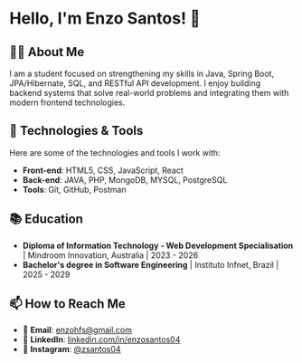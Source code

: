 # Hello, I'm Enzo Santos! 👋

## 👨‍💻 About Me
I am a student focused on strengthening my skills in Java, Spring Boot, JPA/Hibernate, SQL, and RESTful API development. I enjoy building backend systems that solve real-world problems and integrating them with modern frontend technologies. 

## 🚀 Technologies & Tools

Here are some of the technologies and tools I work with:

- **Front-end**: HTML5, CSS, JavaScript, React
- **Back-end**: JAVA, PHP, MongoDB, MYSQL, PostgreSQL
- **Tools**: Git, GitHub, Postman

## 📚 Education

- **Diploma of Information Technology - Web Development Specialisation** | Mindroom Innovation, Australia | 2023 - 2026
- **Bachelor's degree in Software Engineering** | Instituto Infnet, Brazil | 2025 - 2029

## 📫 How to Reach Me

- 📧 **Email**: enzohfs@gmail.com
- 💼 **LinkedIn**: [linkedin.com/in/enzosantos04](https://www.linkedin.com/in/enzosantos04/)
- 📸 **Instagram**: [@zsantos04](https://www.instagram.com/zsantos04/)

